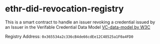 # ethr-did-revocation-registry

This is a smart contract to handle an issuer revoking a credential issued by an Issuer in the Verifable Credential Data Model
[VC-data-model by W3C](https://www.w3.org/TR/vc-data-model-2.0/#ecosystem-overview)

Registry Address: `0x365534a2c336cB4de66cdEe12C48525a1F0a4FD0`
